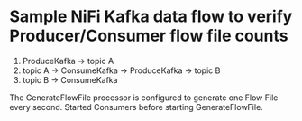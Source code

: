 # Sample NiFi Kafka data flow to verify Producer/Consumer flow file counts

1. ProduceKafka -> topic A
2. topic A -> ConsumeKafka -> ProduceKafka -> topic B
3. topic B -> ConsumeKafka

The GenerateFlowFile processor is configured to generate one Flow File every second.
Started Consumers before starting GenerateFlowFile.